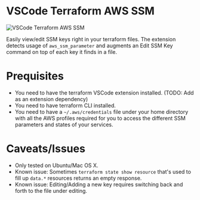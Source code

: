 # VSCode Terraform AWS SSM

![VSCode Terraform AWS SSM](https://raw.githubusercontent.com/itayadler/vscode-terraform-aws-ssm/master/demo.gif)

Easily view/edit SSM keys right in your terraform files. The extension detects
usage of `aws_ssm_parameter` and augments an Edit SSM Key command on top of each key it 
finds in a file.

# Prequisites 

- You need to have the terraform VSCode extension installed. (TODO: Add as an extension dependency)
- You need to have terraform CLI installed.
- You need to have a `~/.aws/credentials` file under your home directory with all the AWS profiles
required for you to access the different SSM parameters and states of your services.

# Caveats/Issues

- Only tested on Ubuntu/Mac OS X.
- Known issue: Sometimes `terraform state show resource` that's used to fill up `data.*` resources
returns an empty response.
- Known issue: Editing/Adding a new key requires switching back and forth
to the file under editing.